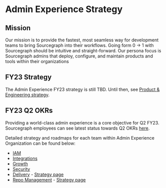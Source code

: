 # Admin Experience Strategy

## Mission

Our mission is to provide the fastest, most seamless way for development teams to bring Sourcegraph into their workflows. Going form 0 -> 1 with Sourcegraph should be intuitive and straight-forward. Our persona focus is Sourcegraph admins that deploy, configure, and maintain products and tools within their organizations

## FY23 Strategy

The Admin Experience FY23 strategy is still TBD. Until then, see [Product & Engineering strategy](../../../departments/engineering/strategy-goals/index.md).

## FY23 Q2 OKRs

Providing a world-class admin experience is a core objective for Q2 FY23. Sourcegraph employees can see latest status towards Q2 OKRs [here](https://docs.google.com/presentation/d/1xuA2xSe6tUaJ-YV04Fk9ZkKh--9XXNlcY6w1Z5zu5as/edit?usp=sharing).

Detailed strategy and roadmaps for each team within Admin Experience Organization can be found below:

- [IAM](iam/index.md)
- [Integrations](integrations/index.md)
- [Growth](growth-team/index.md)
- [Security](https://github.com/orgs/sourcegraph/projects/257/views/3)
- [Delivery](../../../departments/engineering/dev/admin-exp/delivery/index.md) - [Strategy page](delivery/index.md)
- [Repo Management](../../../departments/engineering/dev/admin-exp/repo-management/index.md) - [Strategy page](repo-management/index.md)
